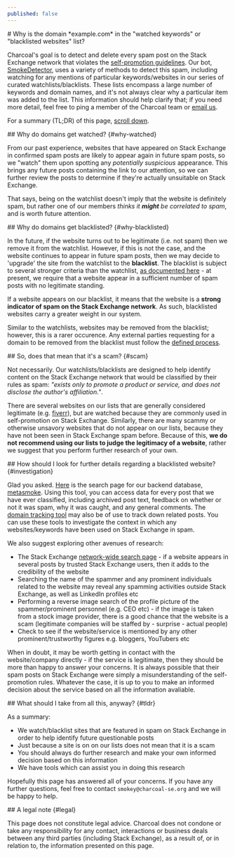 ```yaml
---
published: false
---
```

<!-- Please delete the above Front Matter key when this page is ready to be published -->

<section>
# Why is the domain *example.com* in the "watched keywords" or "blacklisted websites" list?

Charcoal's goal is to detect and delete every spam post on the Stack Exchange network that violates the [self-promotion guidelines](https://stackoverflow.com/help/promotion). Our bot, [SmokeDetector](/#whats-smokey), uses a variety of methods to detect this spam, including watching for any mentions of particular keywords/websites in our series of curated watchlists/blacklists. These lists encompass a large number of keywords and domain names, and it's not always clear why a particular item was added to the list. This information should help clarify that; if you need more detail, feel free to ping a member of the Charcoal team or [email us](mailto:smokey@charcoal-se.org).

For a summary (TL;DR) of this page, [scroll down](#tldr).
</section>

<section>
## Why do domains get watched? {#why-watched}

From our past experience, websites that have appeared on Stack Exchange in confirmed spam posts are likely to appear again in future spam posts, so we "watch" them upon spotting any *potentially suspicious* appearance. This brings any future posts containing the link to our attention, so we can further review the posts to determine if they're actually unsuitable on Stack Exchange.

That says, being on the watchlist doesn't imply that the website is definitely spam, but rather one of our members *thinks it __might__ be correlated to spam*, and is worth future attention.
</section>

<section>
## Why do domains get blacklisted? {#why-blacklisted}

In the future, if the website turns out to be legitimate (i.e. not spam) then we remove it from the watchlist. However, if this is not the case, and the website continues to appear in future spam posts, then we may decide to 'upgrade' the site from the watchlist to the __blacklist__. The blacklist is subject to several stronger criteria than the watchlist, [as documented here](/smokey/Guidance-for-Blacklisting-and-Watching) - at present, we require that a website appear in a sufficient number of spam posts with no legitimate standing.

If a website appears on our blacklist, it means that the website is a __strong indicator of spam on the Stack Exchange network__. As such, blacklisted websites carry a greater weight in our system.

Similar to the watchlists, websites may be removed from the blacklist; however, this is a rarer occurence. Any external parties requesting for a domain to be removed from the blacklist must follow the [defined process](/smokey/Process-for-blacklist-removal).
</section>

<section>
## So, does that mean that it's a scam? {#scam}

Not necessarily. Our watchlists/blacklists are designed to help identify content on the Stack Exchange network that would be classified by their rules as spam: *"exists only to promote a product or service, and does not disclose the author's affiliation."*.

There are several websites on our lists that are generally considered legitimate (e.g. [fiverr](https://github.com/Charcoal-SE/SmokeDetector/blob/3df3268/watched_keywords.txt#L6326)), but are watched because they are commonly used in self-promotion on Stack Exchange. Similarly, there are many scammy or otherwise unsavory websites that do not appear on our lists, because they have not been seen in Stack Exchange spam before. Because of this, **we do not recommend using our lists to judge the legitimacy of a website**, rather we suggest that you perform further research of your own.
</section>

<section>
## How should I look for further details regarding a blacklisted website? {#investigation}

Glad you asked. [Here](https://metasmoke.erwaysoftware.com/search) is the search page for our backend database, [metasmoke](https://metasmoke.erwaysoftware.com). Using this tool, you can access data for every post that we have ever classified, including archived post text, feedback on whether or not it was spam, why it was caught, and any general comments. The [domain tracking tool](https://metasmoke.erwaysoftware.com/domains) may also be of use to track down related posts. You can use these tools to investigate the context in which any websites/keywords have been used on Stack Exchange in spam.

We also suggest exploring other avenues of research:
 - The Stack Exchange [network-wide search page](https://stackexchange.com/search) - if a website appears in several posts by trusted Stack Exchange users, then it adds to the credibility of the website
 - Searching the name of the spammer and any prominent individuals related to the website may reveal any spamming activities outside Stack Exchange, as well as LinkedIn profiles etc
 - Performing a reverse image search of the profile picture of the spammer/prominent personnel (e.g. CEO etc) - if the image is taken from a stock image provider, there is a good chance that the website is a scam (legitimate companies will be staffed by - surprise - actual people)
 - Check to see if the website/service is mentioned by any other prominent/trustworthy figures e.g. bloggers, YouTubers etc

When in doubt, it may be worth getting in contact with the website/company directly - if the service is legitimate, then they should be more than happy to answer your concerns. It is always possible that their spam posts on Stack Exchange were simply a misunderstanding of the self-promotion rules. Whatever the case, it is up to you to make an informed decision about the service based on all the information avaliable.
</section>

<section>
## What should I take from all this, anyway? {#tldr}

As a summary:
 - We watch/blacklist sites that are featured in spam on Stack Exchange in order to help identify future questionable posts
 - Just because a site is on on our lists does not mean that it is a scam
 - You should always do further research and make your own informed decision based on this information
 - We have tools which can assist you in doing this research

Hopefully this page has answered all of your concerns. If you have any further questions, feel free to contact `smokey@charcoal-se.org` and we will be happy to help.
</section>

<section>
## A legal note {#legal}

This page does not constitute legal advice. Charcoal does not condone or take any responsibility for any contact, interactions or business deals between any third parties (including Stack Exchange), as a result of, or in relation to, the information presented on this page.
</section>
